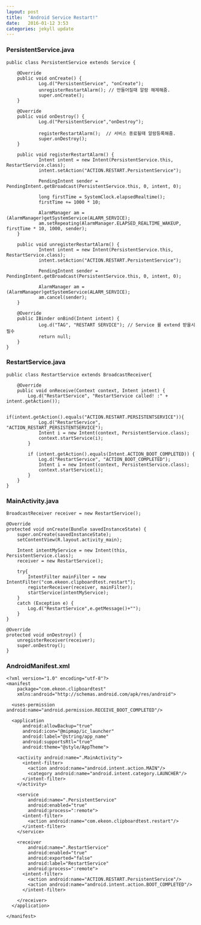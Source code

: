 ```yaml
---
layout: post
title:  "Android Service Restart!"
date:   2016-01-12 3:53
categories: jekyll update
---
```


### PersistentService.java

```
public class PersistentService extends Service {

    @Override
    public void onCreate() {
            Log.d("PersistentService", "onCreate");
            unregisterRestartAlarm(); // 만들어질때 알람 해제해줌.
            super.onCreate();
    }

    @Override
    public void onDestroy() {
            Log.d("PersistentService","onDestroy");

            registerRestartAlarm();  // 서비스 종료될때 알람등록해줌.
            super.onDestroy();
    }

    public void registerRestartAlarm() {
            Intent intent = new Intent(PersistentService.this, RestartService.class);
            intent.setAction("ACTION.RESTART.PersistentService");

            PendingIntent sender = PendingIntent.getBroadcast(PersistentService.this, 0, intent, 0);

            long firstTime = SystemClock.elapsedRealtime();
            firstTime += 1000 * 10;

            AlarmManager am = (AlarmManager)getSystemService(ALARM_SERVICE);
            am.setRepeating(AlarmManager.ELAPSED_REALTIME_WAKEUP, firstTime * 10, 1000, sender);
    }

    public void unregisterRestartAlarm() {
            Intent intent = new Intent(PersistentService.this, RestartService.class);
            intent.setAction("ACTION.RESTART.PersistentService");

            PendingIntent sender = PendingIntent.getBroadcast(PersistentService.this, 0, intent, 0);

            AlarmManager am = (AlarmManager)getSystemService(ALARM_SERVICE);
            am.cancel(sender);
    }

    @Override
    public IBinder onBind(Intent intent) {
            Log.d("TAG", "RESTART SERVICE"); // Service 를 extend 받을시 필수
            return null;
    }
}
```

### RestartService.java
```
public class RestartService extends BroadcastReceiver{

    @Override
    public void onReceive(Context context, Intent intent) {
        Log.d("RestartService", "RestartService called! :" + intent.getAction());

        if(intent.getAction().equals("ACTION.RESTART.PERSISTENTSERVICE")){
            Log.d("RestartService", "ACTION_RESTART_PERSISTENTSERVICE");
            Intent i = new Intent(context, PersistentService.class);
            context.startService(i);
        }

        if (intent.getAction().equals(Intent.ACTION_BOOT_COMPLETED)) {
            Log.d("RestartService", "ACTION_BOOT_COMPLETED");
            Intent i = new Intent(context, PersistentService.class);
            context.startService(i);
        }
    }
}
```

###  MainActivity.java
```    
BroadcastReceiver receiver = new RestartService();

@Override
protected void onCreate(Bundle savedInstanceState) {
    super.onCreate(savedInstanceState);
    setContentView(R.layout.activity_main);

    Intent intentMyService = new Intent(this, PersistentService.class);
    receiver = new RestartService();

    try{
        IntentFilter mainFilter = new IntentFilter("com.ekeon.clipboardtest.restart");
        registerReceiver(receiver, mainFilter);
        startService(intentMyService);
    }
    catch (Exception e) {
        Log.d("RestartService",e.getMessage()+"");
    }
}

@Override
protected void onDestroy() {
    unregisterReceiver(receiver);
    super.onDestroy();
}
```

### AndroidManifest.xml

    <?xml version="1.0" encoding="utf-8"?>
    <manifest
        package="com.ekeon.clipboardtest"
        xmlns:android="http://schemas.android.com/apk/res/android">
    
      <uses-permission android:name="android.permission.RECEIVE_BOOT_COMPLETED"/>
    
      <application
          android:allowBackup="true"
          android:icon="@mipmap/ic_launcher"
          android:label="@string/app_name"
          android:supportsRtl="true"
          android:theme="@style/AppTheme">
    
        <activity android:name=".MainActivity">
          <intent-filter>
            <action android:name="android.intent.action.MAIN"/>
            <category android:name="android.intent.category.LAUNCHER"/>
          </intent-filter>
        </activity>
    
        <service
            android:name=".PersistentService"
            android:enabled="true"
            android:process=":remote">
          <intent-filter>
            <action android:name="com.ekeon.clipboardtest.restart"/>
          </intent-filter>
        </service>
    
        <receiver
            android:name=".RestartService"
            android:enabled="true"
            android:exported="false"
            android:label="RestartService"
            android:process=":remote">
          <intent-filter>
            <action android:name="ACTION.RESTART.PersistentService"/>
            <action android:name="android.intent.action.BOOT_COMPLETED"/>
          </intent-filter>
    
        </receiver>
      </application>
    
    </manifest>
